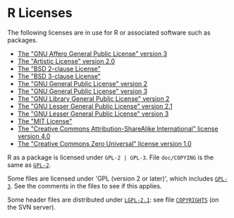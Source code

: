 # R Licenses

The following licenses are in use for R or associated software such as packages.

-   [The "GNU Affero General Public License" version 3](AGPL-3)
-   [The "Artistic License" version 2.0](Artistic-2.0)
-   [The "BSD 2-clause License"](BSD_2_clause)
-   [The "BSD 3-clause License"](BSD_3_clause)
-   [The "GNU General Public License" version 2](GPL-2)
-   [The "GNU General Public License" version 3](GPL-3)
-   [The "GNU Library General Public License" version 2](LGPL-2)
-   [The "GNU Lesser General Public License" version 2.1](LGPL-2.1)
-   [The "GNU Lesser General Public License" version 3](LGPL-3)
-   [The "MIT License"](MIT)
-   [The "Creative Commons Attribution-ShareAlike International" license version 4.0](CC-BY-SA-4.0)
-   [The "Creative Commons Zero Universal" license version 1.0](CC0-1.0)

R as a package is licensed under `GPL-2 | GPL-3`. File `doc/COPYING` is the same as [`GPL-2`](GPL-2).

Some files are licensed under 'GPL (version 2 or later)', which includes [`GPL-3`](GPL-3). See the comments in the files to see if this applies.

Some header files are distributed under [`LGPL-2.1`](LGPL-2.1): see file [`COPYRIGHTS`](https://svn.r-project.org/R/trunk/doc/COPYRIGHTS) (on the SVN server).

